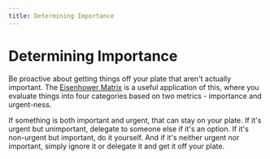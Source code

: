 ```yaml
---
title: Determining Importance
---
```


# Determining Importance

Be proactive about getting things off your plate that aren't actually important. The [Eisenhower Matrix](https://www.eisenhower.me/eisenhower-matrix/) is a useful application of this, where you evaluate things into four categories based on two metrics - importance and urgent-ness.

If something is both important and urgent, that can stay on your plate. If it's urgent but unimportant, delegate to someone else if it's an option. If it's non-urgent but important, do it yourself. And if it's neither urgent nor important, simply ignore it or delegate it and get it off your plate.